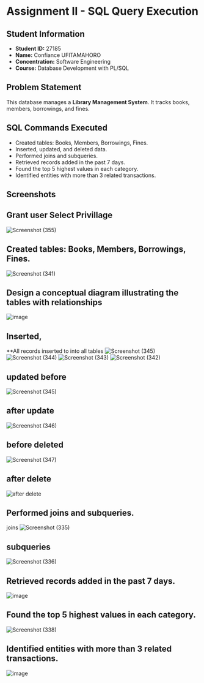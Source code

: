 # Assignment II - SQL Query Execution

## Student Information
- **Student ID:** 27185
- **Name:** Confiance UFITAMAHORO
- **Concentration:** Software Engineering
- **Course:** Database Development with PL/SQL

## Problem Statement
This database manages a **Library Management System**. It tracks books, members, borrowings, and fines.

## SQL Commands Executed
- Created tables: Books, Members, Borrowings, Fines.
- Inserted, updated, and deleted data.
- Performed joins and subqueries.
- Retrieved records added in the past 7 days.
- Found the top 5 highest values in each category.
- Identified entities with more than 3 related transactions.

## Screenshots



## Grant user Select Privillage
![Screenshot (355)](https://github.com/user-attachments/assets/d0662b38-48fb-482b-a2bc-027f190e8f40)

## Created tables: Books, Members, Borrowings, Fines.
![Screenshot (341)](https://github.com/user-attachments/assets/727e56f4-64ef-4572-8409-7901effe14d0)

## Design a conceptual diagram illustrating the tables with relationships
![image](https://github.com/user-attachments/assets/d646f6bf-16a0-4bc9-9c3e-6d115ed3f088)


## Inserted, 
**All records inserted to into all tables
![Screenshot (345)](https://github.com/user-attachments/assets/1b44f3e0-5904-499e-a295-e7cb6a8e8a9d)
![Screenshot (344)](https://github.com/user-attachments/assets/255377b7-4eec-450f-b555-d6d916bce1dd)
![Screenshot (343)](https://github.com/user-attachments/assets/08e6ee16-bd41-4b74-8bf5-e2bcdac16e80)
![Screenshot (342)](https://github.com/user-attachments/assets/15077523-29d0-4452-9ce5-6953bbcbfec7)

## updated before
![Screenshot (345)](https://github.com/user-attachments/assets/b2a7c40d-8e2c-4921-bd1f-55241da7b5b8)

## after update
![Screenshot (346)](https://github.com/user-attachments/assets/d0333c34-51a9-4211-a48b-193b521b3688)

## before deleted 
![Screenshot (347)](https://github.com/user-attachments/assets/3504eaeb-c718-4dab-b0db-ad41712ce421)

## after delete
![after delete](https://github.com/user-attachments/assets/350eefb7-113e-4dc8-ba79-d55b05c272e6)

## Performed joins and subqueries.
joins
![Screenshot (335)](https://github.com/user-attachments/assets/bcf88e33-c561-4a3d-8506-7c13ae18d6b3)

## subqueries
![Screenshot (336)](https://github.com/user-attachments/assets/d0eec7ec-99f1-47a6-89f7-e009a3ec50a6)

## Retrieved records added in the past 7 days.
![image](https://github.com/user-attachments/assets/ddafab1a-3fb5-4626-ae9d-ebc3478ccbb7)

## Found the top 5 highest values in each category.
![Screenshot (338)](https://github.com/user-attachments/assets/dad731a7-4fb7-4980-9d01-db80cf9cdfda)

## Identified entities with more than 3 related transactions.
![image](https://github.com/user-attachments/assets/fee919dc-6ad1-406f-8d75-1177995aa66b)





